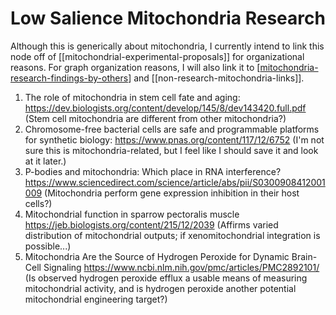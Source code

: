 # Low Salience Mitochondria Research

Although this is generically about mitochondria, I currently intend to link this node off of [[mitochondrial-experimental-proposals]] for organizational reasons.  For graph organization reasons, I will also link it to [[mitochondria-research-findings-by-others]] and [[non-research-mitochondria-links]].

1. The role of mitochondria in stem cell fate and aging: https://dev.biologists.org/content/develop/145/8/dev143420.full.pdf
   (Stem cell mitochondria are different from other mitochondria?)
2. Chromosome-free bacterial cells are safe and programmable platforms for synthetic biology: https://www.pnas.org/content/117/12/6752
   (I'm not sure this is mitochondria-related, but I feel like I should save it and look at it later.)
3. P-bodies and mitochondria: Which place in RNA interference? https://www.sciencedirect.com/science/article/abs/pii/S0300908412001009
   (Mitochondria perform gene expression inhibition in their host cells?)
4. Mitochondrial function in sparrow pectoralis muscle https://jeb.biologists.org/content/215/12/2039
   (Affirms varied distribution of mitochondrial outputs; if xenomitochondrial integration is possible...)
5. Mitochondria Are the Source of Hydrogen Peroxide for Dynamic Brain-Cell Signaling https://www.ncbi.nlm.nih.gov/pmc/articles/PMC2892101/
   (Is observed hydrogen peroxide efflux a usable means of measuring mitochondrial activity, and is hydrogen peroxide another potential mitochondrial engineering target?)

[//begin]: # "Autogenerated link references for markdown compatibility"
[mitochondria-research-findings-by-others]: mitochondria-research-findings-by-others "Mitochondria Research Findings by Others"
[//end]: # "Autogenerated link references"